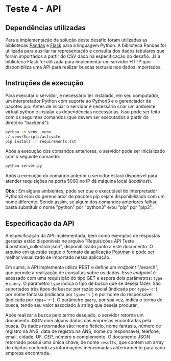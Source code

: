 # Teste 4 - API

## Dependências utilizadas

Para a implementação da solução deste desafio foram utilizadas as bibliotecas
[Pandas](https://pandas.pydata.org/) e
[Flask](https://urllib3.readthedocs.io/en/stable) para a linguagem Python. A
biblioteca Pandas foi utilizada para auxiliar na representação e consulta dos
dados tabulares que foram importados a partir do CSV dado na especificação do
desafio. Já a biblioteca Flask foi utilizada para implementar um servidor HTTP
que disponibiliza uma API para realizar buscas textuais nos dados importados.

## Instruções de execução

Para executar o servidor, é necessário ter instalado, em seu computador, um
interpretador Python com suporte ao Python3 e o gerenciador de pacotes pip.
Antes de iniciar o servidor é necessário criar um ambiente virtual python
e instalar as dependências necessárias. Isso pode ser feito com os seguintes
comandos (que devem ser executados a partir do diretório "backend"):

```bash
python -m venv .venv
./.venv/Scripts/activate
pip install -r requirements.txt
```

Após a execução dos comandos anteriores, o servidor pode ser inicializado com
o seguinte comando:

```bash
python server.py
```

Após a execução do comando anterior o servidor estará disponível para atender requisições
na porta 5000 no IP dá máquina local (*localhost*).

**Obs.:** Em alguns ambientes, pode ser que o executável do interpretador
Python3 e/ou do gerenciador de pacotes pip sejam disponibilizado com um nome
diferente. Sendo assim, se algum dos comandos anteriores falhar, basta
substituir o nome "python" por "python3" e/ou "pip" por "pip3".

## Especificação da API

A especificação da API implementada, bem como exemplos de respostas geradas
estão disponíveis no arquivo "Requisições API Teste 4.postman_collection.json",
disponibilizado junto a este documento. O arquivo em questão segue o formato da
aplicação [Postman](https://www.postman.com/) e pode ser melhor visualizado se
importado nessa aplicação.

Em suma, a API implementa utiliza REST e define um *endpoint* "/search", que
permite a realização de consultas sobre os dados. Esse *endpoint* é acessado com
uma requisição do tipo GET e espera dois parâmetros: `type` e `query`. O
parâmetro `type` indica o tipo de busca que se deseja fazer. São suportados três
tipos de busca: por razão social (indicada por `type='c'`), por nome fantasia
(indicada por `type='n'`) e por nome do responsável (indicada por `type='r'`). O
parâmetro `query`, por sua vez, indica o termo de busca, tendo seu valor
associado à string que deseja procurar.

Após realizar a busca pelo termo desejado, o servidor retorna um documento JSON
com alguns dados das empresas encontradas pela busca. Os dados retornados são:
nome fictício, nome fantasia, número de registro na ANS, data de registro na
ANS, nome do responsável, telefone, email, cidade, UF, CEP, número e
complemento. O documento JSON retornado possui uma única chave, de nome
`results`, que contém um array de objetos contendo as informações mencionadas
anteriormente para cada empresa encontrada.
